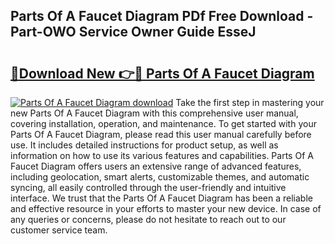 ## Parts Of A Faucet Diagram PDf Free Download - Part-OWO Service Owner Guide EsseJ

# <h2><a href="http://dfoxg7.blite.top/?on=Parts+Of+A+Faucet+Diagram">🔗Download New 👉🔴 Parts Of A Faucet Diagram</a></h2>

[![Parts Of A Faucet Diagram download](https://i.imgur.com/lujVjoI.png)](http://dfoxg7.blite.top/?on=Parts+Of+A+Faucet+Diagram)
Take the first step in mastering your new Parts Of A Faucet Diagram with this comprehensive user manual, covering installation, operation, and maintenance. To get started with your Parts Of A Faucet Diagram, please read this user manual carefully before use. It includes detailed instructions for product setup, as well as information on how to use its various features and capabilities. Parts Of A Faucet Diagram offers users an extensive range of advanced features, including geolocation, smart alerts, customizable themes, and automatic syncing, all easily controlled through the user-friendly and intuitive interface. We trust that the Parts Of A Faucet Diagram has been a reliable and effective resource in your efforts to master your new device. In case of any queries or concerns, please do not hesitate to reach out to our customer service team.
